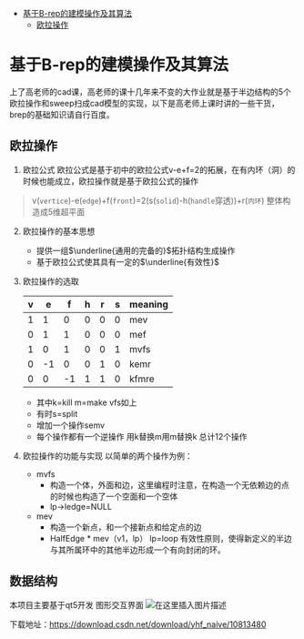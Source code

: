 <!-- TOC -->

- [基于B-rep的建模操作及其算法](#%E5%9B%9B-%E5%9F%BA%E4%BA%8Eb-rep%E7%9A%84%E5%BB%BA%E6%A8%A1%E6%93%8D%E4%BD%9C%E5%8F%8A%E5%85%B6%E7%AE%97%E6%B3%95)
    - [欧拉操作](#%E6%AC%A7%E6%8B%89%E6%93%8D%E4%BD%9C)

<!-- /TOC -->

# 基于B-rep的建模操作及其算法
上了高老师的cad课，高老师的课十几年来不变的大作业就是基于半边结构的5个欧拉操作和sweep扫成cad模型的实现，以下是高老师上课时讲的一些干货，brep的基础知识请自行百度。
## 欧拉操作
1. 欧拉公式
欧拉公式是基于初中的欧拉公式v-e+f=2的拓展，在有内环（洞）的时候也能成立，欧拉操作就是基于欧拉公式的操作
> v(`vertice`)-e(`edge`)+f(`front`)=2(s(`solid`)-h(`handle`穿透))+r(`内环`)    整体构造成5维超平面

2. 欧拉操作的基本思想
    
    * 提供一组$\underline{通用的完备的}$拓扑结构生成操作
    * 基于欧拉公式使其具有一定的$\underline{有效性}$    
3. 欧拉操作的选取

    | v | e | f | h | r | s | meaning |
    | ------ | ------ | ------ | ------ | ------ | ------ | ------ |
    | 1 | 1 | 0 | 0 | 0 | 0 | mev |
    | 0 | 1 | 1 | 0 | 0 | 0 | mef |
    | 1 | 0 | 1 | 0 | 0 | 1 | mvfs |
    | 0 | -1 | 0 | 0 | 1 | 0 | kemr |
    | 0 | 0 | -1 | 1 | 1 | 0 | kfmre |
    * 其中k=kill m=make vfs如上 
    * 有时s=split 
    * 增加一个操作semv
    * 每个操作都有一个逆操作 用k替换m用m替换k 总计12个操作
4. 欧拉操作的功能与实现
    以简单的两个操作为例：
    * mvfs
      * 构造一个体，外面和边，这里编程时注意，在构造一个无依赖边的点的时候也构造了一个空面和一个空体
      * lp->ledge=NULL
    * mev
      * 构造一个新点，和一个接新点和给定点的边
      * HalfEdge * mev（v1，lp） lp=loop
  有效性原则，使得新定义的半边与其所属环中的其他半边形成一个有向封闭的环。
  ## 数据结构
  本项目主要基于qt5开发
  图形交互界面
![在这里插入图片描述](https://img-blog.csdnimg.cn/20181128155812225.png?x-oss-process=image/watermark,type_ZmFuZ3poZW5naGVpdGk,shadow_10,text_aHR0cHM6Ly9ibG9nLmNzZG4ubmV0L3loZl9uYWl2ZQ==,size_16,color_FFFFFF,t_70)

下载地址：https://download.csdn.net/download/yhf_naive/10813480
